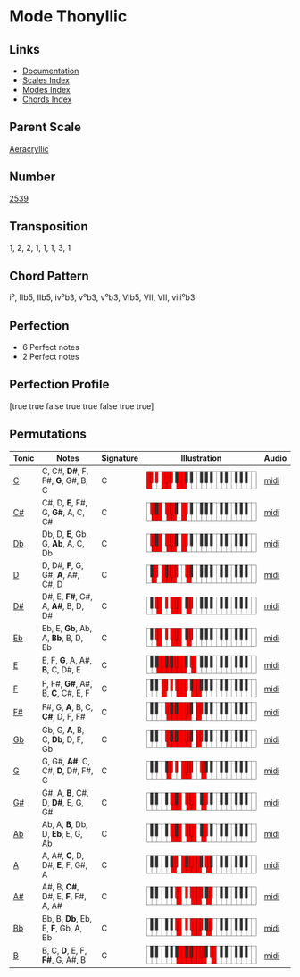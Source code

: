 # Mode Thonyllic

## Links

- [Documentation](README.md)
- [Scales Index](Scales.md)
- [Modes Index](Modes.md)
- [Chords Index](Chords.md)

## Parent Scale

[Aeracryllic](ScaleAeracryllic.md)

## Number

[2539](https://ianring.com/musictheory/scales/2539)

## Transposition

1, 2, 2, 1, 1, 1, 3, 1

## Chord Pattern

i⁰, IIb5, IIb5, iv⁰b3, v⁰b3, v⁰b3, VIb5, VII, VII, viii⁰b3

## Perfection

- 6 Perfect notes
- 2 Perfect notes

## Perfection Profile

[true true false true true false true true]

## Permutations

| Tonic | Notes | Signature | Illustration | Audio |
|-------|-------|-----------|--------------|-------|
| [C](ModeCNaturalThonyllic.md) | C, C#, **D#**, F, F#, **G**, G#, B, C | C | ![CNaturalThonyllic](ModeCNaturalThonyllic.png) | [midi](https://github.com/edipermadi/music/blob/main/docs/ModeCNaturalThonyllic.mid?raw=true) |
| [C#](ModeCSharpThonyllic.md) | C#, D, **E**, F#, G, **G#**, A, C, C# | C | ![CSharpThonyllic](ModeCSharpThonyllic.png) | [midi](https://github.com/edipermadi/music/blob/main/docs/ModeCSharpThonyllic.mid?raw=true) |
| [Db](ModeDFlatThonyllic.md) | Db, D, **E**, Gb, G, **Ab**, A, C, Db | C | ![DFlatThonyllic](ModeDFlatThonyllic.png) | [midi](https://github.com/edipermadi/music/blob/main/docs/ModeDFlatThonyllic.mid?raw=true) |
| [D](ModeDNaturalThonyllic.md) | D, D#, **F**, G, G#, **A**, A#, C#, D | C | ![DNaturalThonyllic](ModeDNaturalThonyllic.png) | [midi](https://github.com/edipermadi/music/blob/main/docs/ModeDNaturalThonyllic.mid?raw=true) |
| [D#](ModeDSharpThonyllic.md) | D#, E, **F#**, G#, A, **A#**, B, D, D# | C | ![DSharpThonyllic](ModeDSharpThonyllic.png) | [midi](https://github.com/edipermadi/music/blob/main/docs/ModeDSharpThonyllic.mid?raw=true) |
| [Eb](ModeEFlatThonyllic.md) | Eb, E, **Gb**, Ab, A, **Bb**, B, D, Eb | C | ![EFlatThonyllic](ModeEFlatThonyllic.png) | [midi](https://github.com/edipermadi/music/blob/main/docs/ModeEFlatThonyllic.mid?raw=true) |
| [E](ModeENaturalThonyllic.md) | E, F, **G**, A, A#, **B**, C, D#, E | C | ![ENaturalThonyllic](ModeENaturalThonyllic.png) | [midi](https://github.com/edipermadi/music/blob/main/docs/ModeENaturalThonyllic.mid?raw=true) |
| [F](ModeFNaturalThonyllic.md) | F, F#, **G#**, A#, B, **C**, C#, E, F | C | ![FNaturalThonyllic](ModeFNaturalThonyllic.png) | [midi](https://github.com/edipermadi/music/blob/main/docs/ModeFNaturalThonyllic.mid?raw=true) |
| [F#](ModeFSharpThonyllic.md) | F#, G, **A**, B, C, **C#**, D, F, F# | C | ![FSharpThonyllic](ModeFSharpThonyllic.png) | [midi](https://github.com/edipermadi/music/blob/main/docs/ModeFSharpThonyllic.mid?raw=true) |
| [Gb](ModeGFlatThonyllic.md) | Gb, G, **A**, B, C, **Db**, D, F, Gb | C | ![GFlatThonyllic](ModeGFlatThonyllic.png) | [midi](https://github.com/edipermadi/music/blob/main/docs/ModeGFlatThonyllic.mid?raw=true) |
| [G](ModeGNaturalThonyllic.md) | G, G#, **A#**, C, C#, **D**, D#, F#, G | C | ![GNaturalThonyllic](ModeGNaturalThonyllic.png) | [midi](https://github.com/edipermadi/music/blob/main/docs/ModeGNaturalThonyllic.mid?raw=true) |
| [G#](ModeGSharpThonyllic.md) | G#, A, **B**, C#, D, **D#**, E, G, G# | C | ![GSharpThonyllic](ModeGSharpThonyllic.png) | [midi](https://github.com/edipermadi/music/blob/main/docs/ModeGSharpThonyllic.mid?raw=true) |
| [Ab](ModeAFlatThonyllic.md) | Ab, A, **B**, Db, D, **Eb**, E, G, Ab | C | ![AFlatThonyllic](ModeAFlatThonyllic.png) | [midi](https://github.com/edipermadi/music/blob/main/docs/ModeAFlatThonyllic.mid?raw=true) |
| [A](ModeANaturalThonyllic.md) | A, A#, **C**, D, D#, **E**, F, G#, A | C | ![ANaturalThonyllic](ModeANaturalThonyllic.png) | [midi](https://github.com/edipermadi/music/blob/main/docs/ModeANaturalThonyllic.mid?raw=true) |
| [A#](ModeASharpThonyllic.md) | A#, B, **C#**, D#, E, **F**, F#, A, A# | C | ![ASharpThonyllic](ModeASharpThonyllic.png) | [midi](https://github.com/edipermadi/music/blob/main/docs/ModeASharpThonyllic.mid?raw=true) |
| [Bb](ModeBFlatThonyllic.md) | Bb, B, **Db**, Eb, E, **F**, Gb, A, Bb | C | ![BFlatThonyllic](ModeBFlatThonyllic.png) | [midi](https://github.com/edipermadi/music/blob/main/docs/ModeBFlatThonyllic.mid?raw=true) |
| [B](ModeBNaturalThonyllic.md) | B, C, **D**, E, F, **F#**, G, A#, B | C | ![BNaturalThonyllic](ModeBNaturalThonyllic.png) | [midi](https://github.com/edipermadi/music/blob/main/docs/ModeBNaturalThonyllic.mid?raw=true) |
